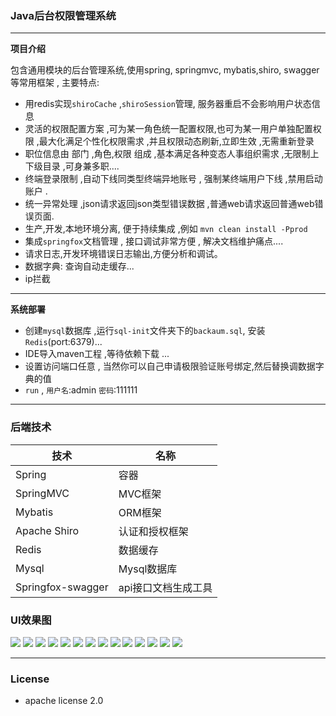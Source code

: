 ### Java后台权限管理系统                                                                                              							
---

**项目介绍**

包含通用模块的后台管理系统,使用spring, springmvc, mybatis,shiro, swagger 等常用框架 , 主要特点:

- 用redis实现`shiroCache` ,`shiroSession`管理, 服务器重启不会影响用户状态信息 
- 灵活的权限配置方案 ,可为某一角色统一配置权限,也可为某一用户单独配置权限 ,最大化满足个性化权限需求 ,并且权限动态刷新,立即生效 ,无需重新登录
- 职位信息由 部门 ,角色,权限 组成 ,基本满足各种变态人事组织需求 ,无限制上下级目录 ,可身兼多职....
- 终端登录限制 ,自动下线同类型终端异地账号 , 强制某终端用户下线 ,禁用启动账户 .
- 统一异常处理 ,json请求返回json类型错误数据 ,普通web请求返回普通web错误页面.
- 生产,开发,本地环境分离, 便于持续集成 ,例如 `mvn clean install -Pprod` 
- 集成`springfox`文档管理 , 接口调试非常方便 , 解决文档维护痛点....
- 请求日志,开发环境错误日志输出,方便分析和调试。
- 数据字典: 查询自动走缓存...
- ip拦截

---

**系统部署**

- 创建`mysql`数据库 ,运行`sql-init`文件夹下的`backaum.sql`, 安装`Redis`(port:6379)...
- IDE导入maven工程 ,等待依赖下载 ...
- 设置访问端口任意 , 当然你可以自己申请极限验证账号绑定,然后替换调数据字典的值
- `run` , `用户名`:admin `密码`:111111 
---
### 后端技术

| 技术              | 名称                |
| ----------------- | ------------------- |
| Spring            | 容器                |
| SpringMVC         | MVC框架             |
| Mybatis           | ORM框架             |
| Apache Shiro      | 认证和授权框架      |
| Redis             | 数据缓存            |
| Mysql             | Mysql数据库         |
| Springfox-swagger | api接口文档生成工具 |


### UI效果图
![](http://ww1.sinaimg.cn/large/6135a28bgy1fya53zp1odj20ul0iajs6.jpg)
![](http://ww1.sinaimg.cn/large/6135a28bgy1fya53yus5vj21z30xz78w.jpg)
![](http://ww1.sinaimg.cn/large/6135a28bgy1fya53ywa6xj21z10y2aho.jpg)
![](http://ww1.sinaimg.cn/large/6135a28bgy1fya53yuot0j21z30p4jwa.jpg)
![](http://ww1.sinaimg.cn/large/6135a28bgy1fya53yuyj0j21xx0pvag4.jpg)
![](http://ww1.sinaimg.cn/large/6135a28bgy1fya53zbbm7j21z30sltfc.jpg)
![](http://ww1.sinaimg.cn/large/6135a28bgy1fya53zhghpj21ys0vuqcm.jpg)
![](http://ww1.sinaimg.cn/large/6135a28bgy1fya53zb6qej21wr0t3te9.jpg)
![](http://ww1.sinaimg.cn/large/6135a28bgy1fya53zcbd5j21yr0y6gsn.jpg)
![](http://ww1.sinaimg.cn/large/6135a28bgy1fya53yustaj21yd0kx78l.jpg)
![](http://ww1.sinaimg.cn/large/6135a28bgy1fya53zdvbhj21ya0u4qa8.jpg)
![](http://ww1.sinaimg.cn/large/6135a28bgy1fya53zqvdsj21cc0xsaet.jpg)
![](http://ww1.sinaimg.cn/large/6135a28bgy1fya53zorudj21bu0xvq5p.jpg)
![](http://ww1.sinaimg.cn/large/6135a28bgy1fya53zs18uj21yx0x9wld.jpg)

---

### License

- apache license 2.0



